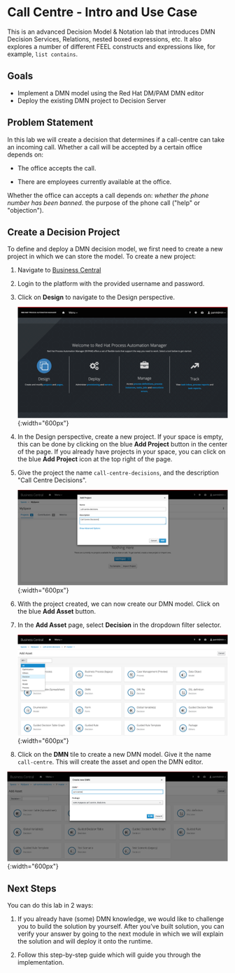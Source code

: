 # Call Centre - Intro and Use Case

This is an advanced Decision Model & Notation lab that introduces DMN Decision Services, Relations, nested boxed expressions, etc. It also explores a number of different FEEL constructs and expressions like, for example, `list contains`.

## Goals

- Implement a DMN model using the Red Hat DM/PAM DMN editor
- Deploy the existing DMN project to Decision Server

## Problem Statement

In this lab we will create a decision that determines if a call-centre can take an incoming call. Whether a call will be accepted by a certain office depends on:

- The office accepts the call.

- There are employees currently available at the office.

Whether the office can accepts a call depends on: *whether the phone number has been banned.* the purpose of the phone call ("help" or "objection").

## Create a Decision Project

To define and deploy a DMN decision model, we first need to create a new project in which we can store the model. To create a new project:

1. Navigate to [Business Central](https://localhost:8080/business-central)

1. Login to the platform with the provided username and password.

1. Click on **Design** to navigate to the Design perspective.

    ![BC Splash Screen](../images/business_automation/dmn/business-central-design.png){:width="600px"}

1. In the Design perspective, create a new project. If your space is empty, this can be done by clicking on the blue **Add Project** button in the center of the page. If you already have projects in your space, you can click on the blue **Add Project** icon at the top right of the page.

1. Give the project the name `call-centre-decisions`, and the description "Call Centre Decisions".

    ![Create Call Centre Decisions](../images/business_automation/dmn/add-project-call-centre-decisions.png){:width="600px"}

1. With the project created, we can now create our DMN model. Click on the blue **Add Asset** button.

1. In the **Add Asset** page, select **Decision** in the dropdown filter selector.

    ![Add new assets decision](../images/business_automation/dmn/new-asset-decisions-filter.png){:width="600px"}

1. Click on the **DMN** tile to create a new DMN model. Give it the name `call-centre`. This will create the asset and open the DMN editor.

![Create DMN called call-centre](../images/business_automation/dmn/add-dmn-call-centre.png){:width="600px"}

## Next Steps

You can do this lab in 2 ways:

1. If you already have (some) DMN knowledge, we would like to challenge you to build the solution by yourself. After you’ve built solution, you can verify your answer by going to the next module in which we will explain the solution and will deploy it onto the runtime.

1. Follow this step-by-step guide which will guide you through the implementation.
